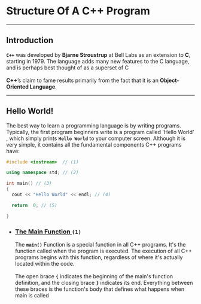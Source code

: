 <h1>Structure Of A C++ Program</h1>
<hr />

<h2>Introduction</h2>
<p>
  <strong><code>C++</code></strong> was developed by <strong>Bjarne Stroustrup</strong> at Bell Labs as an extension to <strong>C</strong>, starting in 1979. The language adds many new features to the C language, and is perhaps best thought of as a superset of C<br />
  <br /><strong>C++</strong>’s claim to fame results primarily from the fact that it is an <strong>Object-Oriented Language</strong>.
</p>    

<hr />
<h2> Hello World!</h2>
<p>The best way to learn a programming language is by writing programs. Typically, the first program beginners write is a program called 'Hello World' , which simply prints <strong><code>Hello World</code></strong> to your computer screen. Although it is very simple, it contains all the fundamental components C++ programs have:</p>

```C++
#include <iostream>  // (1)

using namespace std; // (2)

int main() // (3)
{
  cout << "Hello World" << endl; // (4)

  return  0; // (5)

}
```
<ul>
  <li>
   <h3><a href="https://en.cppreference.com/w/cpp/language/main_function">The Main Function </a><code>(1)</code></h3>
    <p>The <strong><code>main()</code></strong> Function is a special function in all C++ programs. It's the function called when the program is executed. The execution of all C++ programs begins with this function, regardless of where it's actually located within the code.<br />
<br />The open brace <strong><code>{</code></strong> indicates the beginning of the main's function definition, and the closing brace <strong><code>}</code></strong>  indicates its end. Everything between these braces is the function's body that defines what happens when main is called
</p>
  </li>
</ul>



